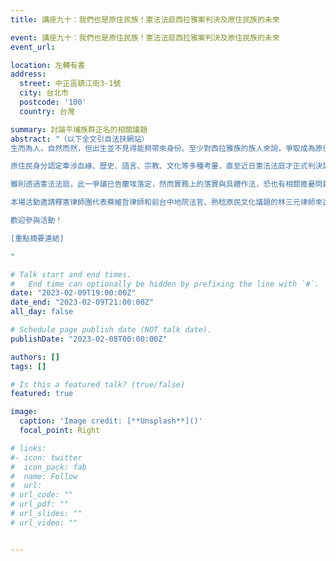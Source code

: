 ```yaml
---
title: 講座九十：我們也是原住民族！憲法法庭西拉雅案判決及原住民族的未來

event: 講座九十：我們也是原住民族！憲法法庭西拉雅案判決及原住民族的未來
event_url: 

location: 左轉有書
address:
  street: 中正區鎮江街3-1號
  city: 台北市
  postcode: '100'
  country: 台灣

summary: 討論平埔族群正名的相關議題
abstract: "（以下全文引自法扶網站）
生而為人，自然而然，但出生並不見得能夠帶來身份。至少對西拉雅族的族人來說，爭取成為原住民一族的路，走來艱辛。

原住民身分認定牽涉血緣、歷史、語言、宗教、文化等多種考量，直至近日憲法法庭才正式判決認為原住民身分法第二條規定違憲。

雖則透過憲法法庭，此一爭議已告塵埃落定，然而實務上的落實與具體作法，恐也有相關擔憂問題有待釐清解決。

本場活動邀請釋憲律師團代表蔡維哲律師和前台中地院法官、熟稔原民文化議題的林三元律師來進行對話與討論。

歡迎參與活動！

[重點摘要連結]

"

# Talk start and end times.
#   End time can optionally be hidden by prefixing the line with `#`.
date: "2023-02-09T19:00:00Z"
date_end: "2023-02-09T21:00:00Z"
all_day: false

# Schedule page publish date (NOT talk date).
publishDate: "2023-02-08T00:00:00Z"

authors: []
tags: []

# Is this a featured talk? (true/false)
featured: true

image:
  caption: 'Image credit: [**Unsplash**]()'
  focal_point: Right

# links:
#- icon: twitter
#  icon_pack: fab
#  name: Follow
#  url: 
# url_code: ""
# url_pdf: ""
# url_slides: ""
# url_video: ""


---
```

